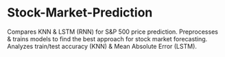 # Stock-Market-Prediction
Compares KNN &amp; LSTM (RNN) for S&amp;P 500 price prediction. Preprocesses &amp; trains models to find the best approach for stock market forecasting. Analyzes train/test accuracy (KNN) &amp; Mean Absolute Error (LSTM).
